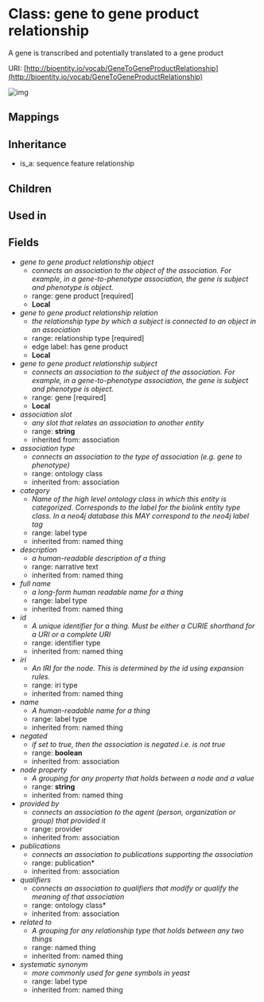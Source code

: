 # Class: gene to gene product relationship


A gene is transcribed and potentially translated to a gene product

URI: [http://bioentity.io/vocab/GeneToGeneProductRelationship](http://bioentity.io/vocab/GeneToGeneProductRelationship)

![img](http://yuml.me/diagram/nofunky;dir:TB/class/\[GeneToGeneProductRelationship|id(i):identifier_type%20%3F;name(i):label_type%20%3F;category(i):label_type%20%3F;node_property(i):string%20%3F;iri(i):iri_type%20%3F;full_name(i):label_type%20%3F;description(i):narrative_text%20%3F;systematic_synonym(i):label_type%20%3F;negated(i):boolean%20%3F;association_slot(i):string%20%3F]-%20provided%20by(i)%20%3F>\[Provider],%20\[GeneToGeneProductRelationship]-%20publications(i)%20*>\[Publication],%20\[GeneToGeneProductRelationship]-%20qualifiers(i)%20*>\[OntologyClass],%20\[GeneToGeneProductRelationship]-%20association%20type(i)%20%3F>\[OntologyClass],%20\[GeneToGeneProductRelationship]-%20related%20to(i)%20%3F>\[NamedThing],%20\[GeneToGeneProductRelationship]-%20relation>\[RelationshipType],%20\[GeneToGeneProductRelationship]-%20object>\[GeneProduct],%20\[GeneToGeneProductRelationship]-%20subject>\[Gene],%20\[SequenceFeatureRelationship]^-\[GeneToGeneProductRelationship])
## Mappings

## Inheritance

 *  is_a: sequence feature relationship
## Children

## Used in

## Fields

 * _gene to gene product relationship object_
    * _connects an association to the object of the association. For example, in a gene-to-phenotype association, the gene is subject and phenotype is object._
    * range: gene product [required]
    * __Local__
 * _gene to gene product relationship relation_
    * _the relationship type by which a subject is connected to an object in an association_
    * range: relationship type [required]
    * edge label: has gene product
    * __Local__
 * _gene to gene product relationship subject_
    * _connects an association to the subject of the association. For example, in a gene-to-phenotype association, the gene is subject and phenotype is object._
    * range: gene [required]
    * __Local__
 * _association slot_
    * _any slot that relates an association to another entity_
    * range: **string**
    * inherited from: association
 * _association type_
    * _connects an association to the type of association (e.g. gene to phenotype)_
    * range: ontology class
    * inherited from: association
 * _category_
    * _Name of the high level ontology class in which this entity is categorized. Corresponds to the label for the biolink entity type class. In a neo4j database this MAY correspond to the neo4j label tag_
    * range: label type
    * inherited from: named thing
 * _description_
    * _a human-readable description of a thing_
    * range: narrative text
    * inherited from: named thing
 * _full name_
    * _a long-form human readable name for a thing_
    * range: label type
    * inherited from: named thing
 * _id_
    * _A unique identifier for a thing. Must be either a CURIE shorthand for a URI or a complete URI_
    * range: identifier type
    * inherited from: named thing
 * _iri_
    * _An IRI for the node. This is determined by the id using expansion rules._
    * range: iri type
    * inherited from: named thing
 * _name_
    * _A human-readable name for a thing_
    * range: label type
    * inherited from: named thing
 * _negated_
    * _if set to true, then the association is negated i.e. is not true_
    * range: **boolean**
    * inherited from: association
 * _node property_
    * _A grouping for any property that holds between a node and a value_
    * range: **string**
    * inherited from: named thing
 * _provided by_
    * _connects an association to the agent (person, organization or group) that provided it_
    * range: provider
    * inherited from: association
 * _publications_
    * _connects an association to publications supporting the association_
    * range: publication*
    * inherited from: association
 * _qualifiers_
    * _connects an association to qualifiers that modify or qualify the meaning of that association_
    * range: ontology class*
    * inherited from: association
 * _related to_
    * _A grouping for any relationship type that holds between any two things_
    * range: named thing
    * inherited from: named thing
 * _systematic synonym_
    * _more commonly used for gene symbols in yeast_
    * range: label type
    * inherited from: named thing
